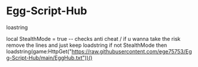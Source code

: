 # Egg-Script-Hub

loastring

local StealthMode = true -- checks anti cheat / if u wanna take the risk remove the lines and just keep loadstring
if not StealthMode then
loadstring(game:HttpGet("https://raw.githubusercontent.com/ege75753/Egg-Script-Hub/main/EggHub.txt"))()
